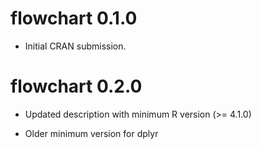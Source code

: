 # flowchart 0.1.0

* Initial CRAN submission.

# flowchart 0.2.0

* Updated description with minimum R version (>= 4.1.0)

* Older minimum version for dplyr
